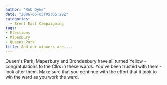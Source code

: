 ```yaml
---
author: "Rob Dyke"
date: "2006-05-05T05:05:29Z"
categories:
  - Brent East Campaigning
tags:
- Elections
- Mapesbury
- Queens Park
title: And our winners are....
---
```

Queen's Park, Mapesbury and Brondesbury have all turned Yellow - congratulations to the Cllrs in these wards. You've been trusted with them - look after them. Make sure that you continue with the effort that it took to win the ward as you work the ward.
